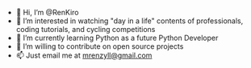 - 👋 Hi, I’m @RenKiro
- 👀 I’m interested in watching "day in a life" contents of professionals, coding tutorials, and cycling competitions
- 🌱 I’m currently learning Python as a future Python Developer
- 💞️ I’m willing to contribute on open source projects
- 📫 Just email me at mrenzyll@gmail.com

<!---
RenKiro/RenKiro is a ✨ special ✨ repository because its `README.md` (this file) appears on your GitHub profile.
You can click the Preview link to take a look at your changes.
--->
